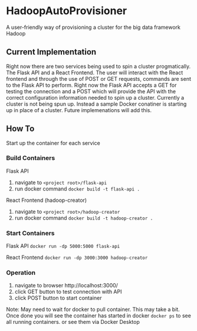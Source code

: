# HadoopAutoProvisioner
A user-friendly way of provisioning a cluster for the big data framework Hadoop

## Current Implementation
Right now there are two services being used to spin a cluster progmatically. The Flask API and a React Frontend. The user will interact with the React frontend and through the use of POST or GET requests, commands are sent to the Flask API to perform. Right now the Flask API accepts a GET for testing the connection and a POST which will provide the API with the correct configuration information needed to spin up a cluster. Currently a cluster is not being spun up. Instead a sample Docker conatiner is starting up in place of a cluster. Future implemenations will add this.

## How To
Start up the container for each service

### Build Containers
Flask API
1. navigate to ``` <project root>/flask-api ```
2. run docker command ``` docker build -t flask-api . ```


React Frontend (hadoop-creator)
1. navigate to ``` <project root>/hadoop-creator ```
2. run docker command ``` docker build -t hadoop-creator . ```

### Start Containers
Flask API
``` docker run -dp 5000:5000 flask-api ```

React Frontend
``` docker run -dp 3000:3000 hadoop-creator ```

### Operation
1. navigate to browser http://localhost:3000/
2. click GET button to test connection with API
3. click POST button to start container

Note: May need to wait for docker to pull container. This may take a bit. Once done you will see the container has started in docker
``` docker ps ``` to see all running containers. or see them via Docker Desktop
